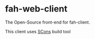 fah-web-client
==============

The Open-Source front-end for fah-client.


This client uses [SCons](http://scons.org/doc/2.1.0/HTML/scons-user/index.html) build tool
